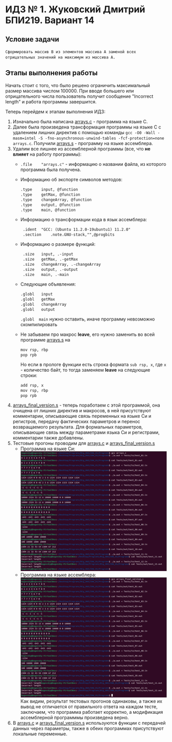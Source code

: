 # ИДЗ № 1. Жуковский Дмитрий БПИ219. Вариант 14
## Условие задачи
`Сформировать массив B из элементов массива A заменой всех
отрицательных значений на максимум из массива A.`
## Этапы выполнения работы
Начать стоит с того, что было решено ограничить максимальный размер массива числом 100000. При вводе большего или отрицательного числа пользователь получит сообщение "Incorrect length" и работа программы завершится.  

Теперь перейдем к этапам выполнения ИДЗ:
1. Изначально была написана [arrays.c](https://github.com/bugovsky/CSA_IHW_01/blob/main/Programs/arrays.c) - программа на языке C.
2. Далее была произведена трансформация программы на языке C с удалением лишних директив с помощью команды `gcc -O0 -Wall -masm=intel -S -fno-asynchronous-unwind-tables -fcf-protection=none arrays.c`. Получили [arrays.s](https://github.com/bugovsky/CSA_IHW_01/blob/main/Programs/arrays.s) - программу на языке ассемблера.
3. Удалим все лишнее из ассемблерной программы (все, что **не влияет** на работу программы):
    - `.file	"arrays.c"` - информацию о названии файла, из которого программа была получена.
    - Информацию об экспорте символов методов:
    
       ```
       .type	input, @function  
       .type	getMax, @function  
       .type	changeArray, @function  
       .type	output, @function  
       .type	main, @function
       ```
     - Информацию о трансформации кода в язык ассемблера:
     
       ```
      	.ident	"GCC: (Ubuntu 11.2.0-19ubuntu1) 11.2.0"
        .section	.note.GNU-stack,"",@progbits
       ```
     - Информацию о размере функций:
       ```
        .size	input, .-input
        .size	getMax, .-getMax
        .size	changeArray, .-changeArray
        .size	output, .-output
        .size	main, .-main
       ```
     - Следующие объявления:
       ```
       .globl	input
       .globl	getMax
       .globl	changeArray
       .globl	output
       ```
       `.globl	main` нужно оставить, иначе программу невозможно скомпилировать
     - Не забываем про макрос **leave**, его нужно заменить во всей программе [arrays.s](https://github.com/bugovsky/CSA_IHW_01/blob/main/Programs/arrays.s) на
        ```
        mov rsp, rbp
        pop rpb
        ```
        Но если в прологе функции есть строка формата `sub rsp, x`, где `x` - количество байт, то тогда заменяем **leave** на следующие строки:
        ```
        add rsp, x
        mov rsp, rbp
        pop rpb
        ```
4. [arrays_final_version.s](https://github.com/bugovsky/CSA_IHW_01/blob/main/Programs/arrays_final_version.s) - теперь поработаем с этой программой, она очищена от лишних директив и макросов, в ней присутствуют комментарии, описывающие связь переменных на языке Си и регистров, передачу фактических параметров и перенос возвращаемого результата. Для формальных параметров, описывающие связь между параметрами языка Си и регистрами, комментарии также добавлены.
5. Тестовые прогоны проводим для [arrays.c](https://github.com/bugovsky/CSA_IHW_01/blob/main/Programs/arrays.c) и [arrays_final_version.s](https://github.com/bugovsky/CSA_IHW_01/blob/main/Programs/arrays_final_version.s)
    - Программа на языке Си:
    ![](https://github.com/bugovsky/CSA_IHW_01/blob/main/Pictures/c_program_tests.png)
    - Программа на языке ассемблера:
    ![](https://github.com/bugovsky/CSA_IHW_01/blob/main/Pictures/asm_cleaned_program_tests.png)
    Как видим, результат тестовых прогонов одинаковы, а также их вывод не отличается от правильного ответа на каждом тесте, заключаем, что программа работает корректно, а модификация ассемблерной программмы произведена верно.
6. В [arrays.c](https://github.com/bugovsky/CSA_IHW_01/blob/main/Programs/arrays.c) и [arrays_final_version.s](https://github.com/bugovsky/CSA_IHW_01/blob/main/Programs/arrays_final_version.s) используются функции с передачей данных
через параметры, также в обеих программах присутствуют локальные переменные.
